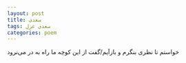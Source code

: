 ```yaml
---
layout: post
title: سعدی
tags: سعدی غزل
categories: poem
---
```


خواستم تا نظری بنگرم و بازآیم/گفت از این کوچه ما راه به در می‌نرود
